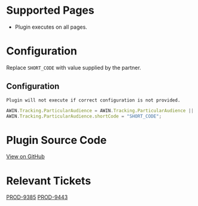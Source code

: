 # Supported Pages

- Plugin executes on all pages.

# Configuration

Replace `SHORT_CODE` with value supplied by the partner.

## Configuration

`Plugin will not execute if correct configuration is not provided. `

``` javascript
AWIN.Tracking.ParticularAudience = AWIN.Tracking.ParticularAudience || {};
AWIN.Tracking.ParticularAudience.shortCode = "SHORT_CODE";
```



# Plugin Source Code

[View on
GitHub](https://github.com/awin/tracking-advertiser-mastertag/blob/master/src/plugins/thirdParty/particularAudience/plugin.js)

# Relevant Tickets

[PROD-9385](https://jira.awin.com/browse/PROD-9385)
[PROD-9443](https://jira.awin.com/browse/PROD-9443)